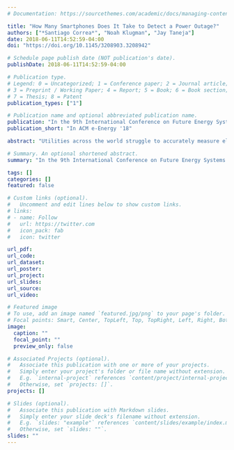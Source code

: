 ```yaml
---
# Documentation: https://sourcethemes.com/academic/docs/managing-content/

title: "How Many Smartphones Does It Take to Detect a Power Outage?"
authors: ["*Santiago Correa*", "Noah Klugman", "Jay Taneja"]
date: 2018-06-11T14:52:59-04:00
doi: "https://doi.org/10.1145/3208903.3208942"

# Schedule page publish date (NOT publication's date).
publishDate: 2018-06-11T14:52:59-04:00

# Publication type.
# Legend: 0 = Uncategorized; 1 = Conference paper; 2 = Journal article;
# 3 = Preprint / Working Paper; 4 = Report; 5 = Book; 6 = Book section;
# 7 = Thesis; 8 = Patent
publication_types: ["1"]

# Publication name and optional abbreviated publication name.
publication: "In the 9th International Conference on Future Energy Systems (ACM e-Energy 2018). Audience choice award (note)."
publication_short: "In ACM e-Energy '18"

abstract: "Utilities across the world struggle to accurately measure electricity reliability on their grids; the average utility in a 109-country sample underestimates outages by a factor of 7 (relative to customers). While some utilities are addressing this challenge by installing smart meters, many utilities in emerging economies do not have the technical or budget capacity to deploy smart meters widely. In this paper, we analyze the size of deployment needed for outage detection via the GridWatch system, a novel crowdsourcing mobile application for measuring outages. Using outage data from Kenya Power and user mobility data, we consider different deployment sizes and varying levels of detection accuracy of the GridWatch app. Our results show that differences in neighborhood infrastructure and dynamics can necessitate a more than 3x difference in GridWatch deployment size to achieve the same outage detection performance, stressing the importance of deployment planning for a crowdsourced infrastructure monitoring system."

# Summary. An optional shortened abstract.
summary: "In the 9th International Conference on Future Energy Systems (ACM e-Energy 2018). Audience choice award (note)."

tags: []
categories: []
featured: false

# Custom links (optional).
#   Uncomment and edit lines below to show custom links.
# links:
# - name: Follow
#   url: https://twitter.com
#   icon_pack: fab
#   icon: twitter

url_pdf:
url_code:
url_dataset:
url_poster:
url_project:
url_slides:
url_source:
url_video:

# Featured image
# To use, add an image named `featured.jpg/png` to your page's folder. 
# Focal points: Smart, Center, TopLeft, Top, TopRight, Left, Right, BottomLeft, Bottom, BottomRight.
image:
  caption: ""
  focal_point: ""
  preview_only: false

# Associated Projects (optional).
#   Associate this publication with one or more of your projects.
#   Simply enter your project's folder or file name without extension.
#   E.g. `internal-project` references `content/project/internal-project/index.md`.
#   Otherwise, set `projects: []`.
projects: []

# Slides (optional).
#   Associate this publication with Markdown slides.
#   Simply enter your slide deck's filename without extension.
#   E.g. `slides: "example"` references `content/slides/example/index.md`.
#   Otherwise, set `slides: ""`.
slides: ""
---
```

